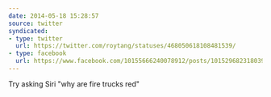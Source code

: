 ```yaml
---
date: 2014-05-18 15:28:57
source: twitter
syndicated:
- type: twitter
  url: https://twitter.com/roytang/statuses/468050618108481539/
- type: facebook
  url: https://www.facebook.com/10155666240078912/posts/10152968231803912
---
```


Try asking Siri "why are fire trucks red"